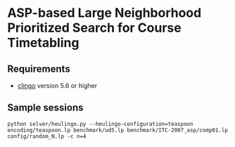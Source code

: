 # ASP-based Large Neighborhood Prioritized Search for Course Timetabling

<!-- The heulingo solver is an ASP-based implementation of Large Neighborhood Prioritized Search (LNPS). -->
<!-- LNPS is an integration of systematic prioritized-search and SLS-based large neighborhood search -->
<!-- for solving combinatorial optimization problems. -->
<!-- LNPS starts with an initial solution and then iteratively tries to find improved solutions -->
<!-- by alternately destroying and prioritized-searching a current incumbent solution. -->
<!-- LNPS can not only find near-optimal solutions within a reasonable amount of computation time -->
<!-- but also guarantee the optimality of obtained solutions. -->

## Requirements
- [clingo](https://potassco.org/clingo/) version 5.6 or higher

## Sample sessions

```
python solver/heulingo.py --heulingo-configuration=teaspoon encoding/teaspoon.lp benchmark/ud5.lp benchmark/ITC-2007_asp/comp01.lp config/random_N.lp -c n=4
```

